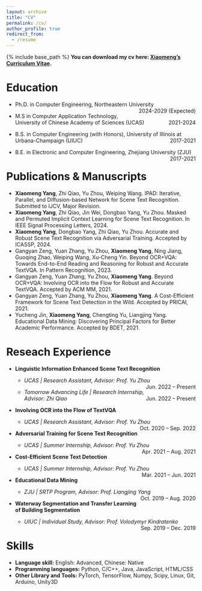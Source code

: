 ```yaml
---
layout: archive
title: "CV"
permalink: /cv/
author_profile: true
redirect_from:
  - /resume
---
```


{% include base_path %}
**You can download my cv here: [Xiaomeng’s Curriculum Vitae](http://Xiaomeng-Yang.github.io/files/CV_Xiaomeng-Yang.pdf).**

Education
======
* <p style="text-align:left;">Ph.D. in Computer Engineering, Northeastern University<span style="float:right;">2024-2029 (Expected)</span></p>
* <p style="text-align:left;">M.S in Computer Application Technology, University of Chinese Academy of Sciences (UCAS)<span style="float:right;">2021-2024</span></p>
* <p style="text-align:left;">B.S. in Computer Engineering (with Honors), University of Illinois at Urbana-Champaign (UIUC)<span style="float:right;">2017-2021</span></p>
* <p style="text-align:left;">B.E. in Electronic and Computer Engineering, Zhejiang University (ZJU)<span style="float:right;">2017-2021</span></p>

Publications & Manuscripts
======
* **Xiaomeng Yang**, Zhi Qiao, Yu Zhou, Weiping Wang. IPAD: Iterative, Parallel, and Diffusion-based Network for Scene Text Recognition. Submitted to IJCV, Major Revision.
* **Xiaomeng Yang**, Zhi Qiao, Jin Wei, Dongbao Yang, Yu Zhou. Masked and Permuted Implicit Context Learning for Scene Text Recognition. In IEEE Signal Processing Letters, 2024.
* **Xiaomeng Yang**, Dongbao Yang, Zhi Qiao, Yu Zhou. Accurate and Robust Scene Text Recognition via Adversarial Training. Accepted by ICASSP, 2024.
* Gangyan Zeng, Yuan Zhang, Yu Zhou, **Xiaomeng Yang**, Ning Jiang, Guoqing Zhao, Weiping Wang, Xu-Cheng Yin. Beyond OCR+VQA: Towards End-to-End Reading and Reasoning for Robust and Accurate TextVQA. In Pattern Recognition, 2023.
* Gangyan Zeng, Yuan Zhang, Yu Zhou, **Xiaomeng Yang**. Beyond OCR+VQA: Involving OCR into the Flow for Robust and Accurate TextVQA. Accepted by ACM MM, 2021.
* Gangyan Zeng, Yuan Zhang, Yu Zhou, **Xiaomeng Yang**. A Cost-Efficient Framework for Scene Text Detection in the Wild. Accepted by PRICAI, 2021.
* Yucheng Jin, **Xiaomeng Yang**, Chengting Yu, Liangjing Yang. Educational Data Mining: Discovering Principal Factors for Better Academic Performance. Accepted by BDET, 2021.

Reseach Experience
======
* **Linguistic Information Enhanced Scene Text Recognition**
  * <p style="text-align:left;"><em>UCAS | Research Assistant, Advisor: Prof. Yu Zhou</em><span style="float:right;">Jun. 2022 – Present</span></p>
  * <p style="text-align:left;"><em>Tomorrow Advancing Life | Research Internship, Advisor: Zhi Qiao</em><span style="float:right;">Jun. 2022 – Present</span></p>

* **Involving OCR into the Flow of TextVQA**
  * <p style="text-align:left;"><em>UCAS | Research Assistant, Advisor: Prof. Yu Zhou</em><span style="float:right;">Oct. 2020 – Sep. 2022</span></p>

* **Adversarial Training for Scene Text Recognition**
  * <p style="text-align:left;"><em>UCAS | Summer Internship, Advisor: Prof. Yu Zhou</em><span style="float:right;">Apr. 2021 – Aug. 2021</span></p>

* **Cost-Efficient Scene Text Detection**
  * <p style="text-align:left;"><em>UCAS | Summer Internship, Advisor: Prof. Yu Zhou</em><span style="float:right;">Mar. 2021 – Jun. 2021</span></p>

* **Educational Data Mining**
  * <p style="text-align:left;"><em>ZJU | SRTP Program, Advisor: Prof. Liangjing Yang</em><span style="float:right;">Oct. 2019 – Aug. 2020</span></p>

* **Waterway Segmentation and Transfer Learning of Building Segmentation**
  * <p style="text-align:left;"><em>UIUC | Individual Study, Advisor: Prof. Volodymyr Kindratenko</em><span style="float:right;">Sep. 2019 – Dec. 2019</span></p>

Skills
======
* **Language skill:** English: Advanced, Chinese: Native
* **Programming languages:** Python, C/C++, Java, JavaScript, HTML/CSS
* **Other Library and Tools:** PyTorch, TensorFlow, Numpy, Scipy, Linux, Git, Arduino, Unity3D

